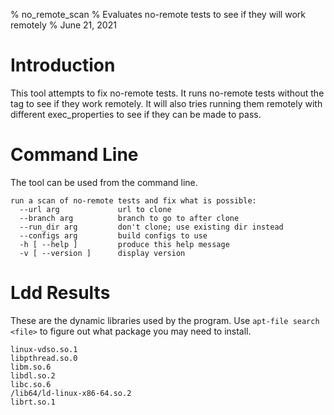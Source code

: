 % no_remote_scan
% Evaluates no-remote tests to see if they will work remotely
% June 21, 2021


# Introduction
This tool attempts to fix no-remote tests.  It runs no-remote tests without the tag to see if they work remotely.  It will also tries running them remotely with different exec_properties to see if they can be made to pass.  


# Command Line
The tool can be used from the command line.  
```
run a scan of no-remote tests and fix what is possible:
  --url arg             url to clone
  --branch arg          branch to go to after clone
  --run_dir arg         don't clone; use existing dir instead
  --configs arg         build configs to use
  -h [ --help ]         produce this help message
  -v [ --version ]      display version

```



# Ldd Results
These are the dynamic libraries used by the program.  Use `apt-file search <file>` to figure out what package you may need to install.  
```
linux-vdso.so.1
libpthread.so.0
libm.so.6
libdl.so.2
libc.so.6
/lib64/ld-linux-x86-64.so.2
librt.so.1

```



